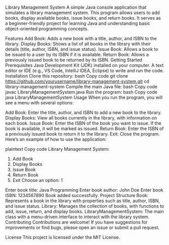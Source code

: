 Library Management System
A simple Java console application that simulates a library management system. This program allows users to add books, display available books, issue books, and return books. It serves as a beginner-friendly project for learning Java and understanding basic object-oriented programming concepts.

Features
Add Book: Adds a new book with a title, author, and ISBN to the library.
Display Books: Shows a list of all books in the library with their details (title, author, ISBN, and issue status).
Issue Book: Allows a book to be issued to a user by its ISBN if it is available.
Return Book: Allows a previously issued book to be returned by its ISBN.
Getting Started
Prerequisites
Java Development Kit (JDK) installed on your computer.
A text editor or IDE (e.g., VS Code, IntelliJ IDEA, Eclipse) to write and run the code.
Installation
Clone this repository:
bash
Copy code
git clone https://github.com/yourusername/library-management-system.git
cd library-management-system
Compile the main Java file:
bash
Copy code
javac LibraryManagementSystem.java
Run the program:
bash
Copy code
java LibraryManagementSystem
Usage
When you run the program, you will see a menu with several options:

Add Book: Enter the title, author, and ISBN to add a new book to the library.
Display Books: View all books currently in the library, with information on each book.
Issue Book: Enter the ISBN of the book you want to issue. If the book is available, it will be marked as issued.
Return Book: Enter the ISBN of a previously issued book to return it to the library.
Exit: Close the program.
Here’s an example of how to use the application:

plaintext
Copy code
Library Management System:
1. Add Book
2. Display Books
3. Issue Book
4. Return Book
5. Exit
Choose an option: 1

Enter book title: Java Programming
Enter book author: John Doe
Enter book ISBN: 1234567890
Book added successfully.
Project Structure
Book: Represents a book in the library with properties such as title, author, ISBN, and issue status.
Library: Manages the collection of books, with functions to add, issue, return, and display books.
LibraryManagementSystem: The main class with a menu-driven interface to interact with the library system.
Contributing
Contributions are welcome! If you have suggestions for improvements or find bugs, please open an issue or submit a pull request.

License
This project is licensed under the MIT License.












